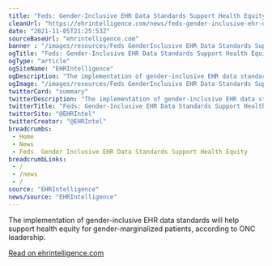 ```yaml
--- 
title: "Feds: Gender-Inclusive EHR Data Standards Support Health Equity"
cleanUrl: "https://ehrintelligence.com/news/feds-gender-inclusive-ehr-data-standards-support-health-equity?eid=CXTEL000000592620&elqCampaignId=22368&elqTrackId=8cdb33b688fb4eca91a39fc902b8bf10&elq=7c56cbee04ad41d38cbfa9248547cd3b&elqaid=23186&elqat=1&elqCampaignId=22368"
date: "2021-11-05T21:25:53Z"
sourceBaseUrl: "ehrintelligence.com"
banner : "/images/resources/Feds GenderInclusive EHR Data Standards Support Health Equity.jpg"
ogTitle: "Feds: Gender-Inclusive EHR Data Standards Support Health Equity"
ogType: "article"
ogSiteName: "EHRIntelligence"
ogDescription: "The implementation of gender-inclusive EHR data standards will help support health equity for gender-marginalized patients, according to ONC leadership."
ogImage: "/images/resources/Feds GenderInclusive EHR Data Standards Support Health Equity.jpg"
twitterCard: "summary"
twitterDescription: "The implementation of gender-inclusive EHR data standards will help support health equity for gender-marginalized patients, according to ONC leadership."
twitterTitle: "Feds: Gender-Inclusive EHR Data Standards Support Health Equity"
twitterSite: "@EHRIntel"
twitterCreator: "@EHRIntel"
breadcrumbs:
 - Home
 - News
 - Feds  Gender Inclusive EHR Data Standards Support Health Equity
breadcrumbLinks:
 - / 
 - /news
 - / 
source: "EHRIntelligence"
news/source: "EHRIntelligence"
---
```

The implementation of gender-inclusive EHR data standards will help support health equity for gender-marginalized patients, according to ONC leadership.  
  
[Read on ehrintelligence.com](https://ehrintelligence.com/news/feds-gender-inclusive-ehr-data-standards-support-health-equity?eid=CXTEL000000592620&elqCampaignId=22368&elqTrackId=8cdb33b688fb4eca91a39fc902b8bf10&elq=7c56cbee04ad41d38cbfa9248547cd3b&elqaid=23186&elqat=1&elqCampaignId=22368)
